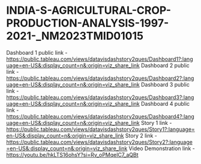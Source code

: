 # INDIA-S-AGRICULTURAL-CROP-PRODUCTION-ANALYSIS-1997-2021-_NM2023TMID01015
Dashboard 1 public link -https://public.tableau.com/views/datavisdashstory2ques/Dashboard1?:language=en-US&:display_count=n&:origin=viz_share_link
Dashboard 2 public link -https://public.tableau.com/views/datavisdashstory2ques/Dashboard2?:language=en-US&:display_count=n&:origin=viz_share_link
Dashboard 3 public link -https://public.tableau.com/views/datavisdashstory2ques/Dashboard3?:language=en-US&:display_count=n&:origin=viz_share_link
Dashboard 4 public link -https://public.tableau.com/views/datavisdashstory2ques/Dashboard4?:language=en-US&:display_count=n&:origin=viz_share_link
Story 1 link -https://public.tableau.com/views/datavisdashstory2ques/Story1?:language=en-US&:display_count=n&:origin=viz_share_link
Story 2 link -https://public.tableau.com/views/datavisdashstory2ques/Story2?:language=en-US&:display_count=n&:origin=viz_share_link
Video Demonstration link -https://youtu.be/hkLTS16ohsY?si=Rv_oPMqelC7_aQBt
